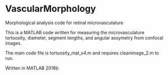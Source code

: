# VascularMorphology
Morphological analysis code for retinal microvasculature

This is a MATLAB code written for measuring the microvasculature tortuosity, diameter, segment lengths, and angular assymetry from confocal images. 

The main code file is tortuosity_mat_v4.m and requires cleanimage_2.m to run. 

Written in MATLAB 2018b
